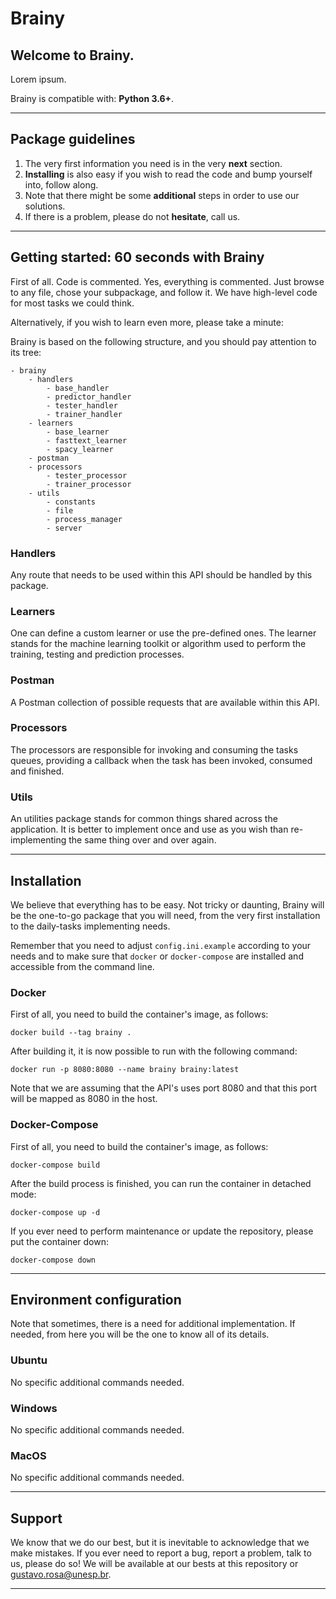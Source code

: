 # Brainy

## Welcome to Brainy.

Lorem ipsum.

Brainy is compatible with: **Python 3.6+**.

---

## Package guidelines

1. The very first information you need is in the very **next** section.
2. **Installing** is also easy if you wish to read the code and bump yourself into, follow along.
3. Note that there might be some **additional** steps in order to use our solutions.
4. If there is a problem, please do not **hesitate**, call us.

---

## Getting started: 60 seconds with Brainy

First of all. Code is commented. Yes, everything is commented. Just browse to any file, chose your subpackage, and follow it. We have high-level code for most tasks we could think.

Alternatively, if you wish to learn even more, please take a minute:

Brainy is based on the following structure, and you should pay attention to its tree:

```
- brainy
    - handlers
        - base_handler
        - predictor_handler
        - tester_handler
        - trainer_handler
    - learners
        - base_learner
        - fasttext_learner
        - spacy_learner
    - postman
    - processors
        - tester_processor
        - trainer_processor
    - utils
        - constants
        - file
        - process_manager
        - server
```

### Handlers

Any route that needs to be used within this API should be handled by this package.

### Learners

One can define a custom learner or use the pre-defined ones. The learner stands for the machine learning toolkit or algorithm used to perform the training, testing and prediction processes.

### Postman

A Postman collection of possible requests that are available within this API.

### Processors

The processors are responsible for invoking and consuming the tasks queues, providing a callback when the task has been invoked, consumed and finished.

### Utils

An utilities package stands for common things shared across the application. It is better to implement once and use as you wish than re-implementing the same thing over and over again.

---

## Installation

We believe that everything has to be easy. Not tricky or daunting, Brainy will be the one-to-go package that you will need, from the very first installation to the daily-tasks implementing needs.

Remember that you need to adjust `config.ini.example` according to your needs and to make sure that `docker` or `docker-compose` are installed and accessible from the command line.

### Docker

First of all, you need to build the container's image, as follows:

```
docker build --tag brainy .
```

After building it, it is now possible to run with the following command:

```
docker run -p 8080:8080 --name brainy brainy:latest
```

Note that we are assuming that the API's uses port 8080 and that this port will be mapped as 8080 in the host.


### Docker-Compose

First of all, you need to build the container's image, as follows:

```
docker-compose build
```

After the build process is finished, you can run the container in detached mode:

```
docker-compose up -d
```

If you ever need to perform maintenance or update the repository, please put the container down:

```
docker-compose down
```

---

## Environment configuration

Note that sometimes, there is a need for additional implementation. If needed, from here you will be the one to know all of its details.

### Ubuntu

No specific additional commands needed.

### Windows

No specific additional commands needed.

### MacOS

No specific additional commands needed.

---

## Support

We know that we do our best, but it is inevitable to acknowledge that we make mistakes. If you ever need to report a bug, report a problem, talk to us, please do so! We will be available at our bests at this repository or gustavo.rosa@unesp.br.

---
